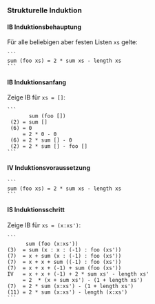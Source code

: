 ### Strukturelle Induktion

#### IB Induktionsbehauptung

Für alle beliebigen aber festen Listen `xs` gelte:

    ```
    sum (foo xs) = 2 * sum xs - length xs
    ```

#### IB Induktionsanfang

Zeige IB für `xs = []`:

    ```
           sum (foo []) 
     (2) = sum []
     (6) = 0
         = 2 * 0 - 0
     (6) = 2 * sum [] - 0
     (2) = 2 * sum [] - foo []
    ```

#### IV Induktionsvoraussetzung
    ```
    sum (foo xs) = 2 * sum xs - length xs
    ```

#### IS Induktionsschritt

Zeige IB für `xs = (x:xs')`:

    ```
          sum (foo (x:xs'))
    (3)  = sum (x : x : (-1) : foo (xs'))
    (7)  = x + sum (x : (-1) : foo (xs'))
    (7)  = x + x + sum ((-1) : foo (xs'))
    (7)  = x + x + (-1) + sum (foo (xs'))
    IV   = x + x + (-1) + 2 * sum xs' - length xs'
         = 2  * (x + sum xs') - (1 + length xs')
    (7)  = 2 * sum (x:xs') - (1 + length xs')
    (11) = 2 * sum (x:xs') - length (x:xs')
    ```